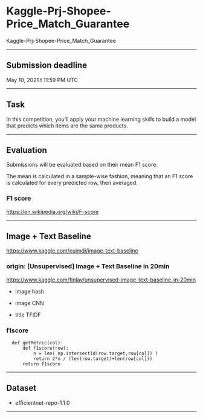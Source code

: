# Kaggle-Prj-Shopee-Price_Match_Guarantee
Kaggle-Prj-Shopee-Price_Match_Guarantee


-------

## Submission deadline

May 10, 2021 t 11:59 PM UTC

-------

## Task

In this competition, you’ll apply your machine learning skills to build a model that predicts which items are the same products.

-------

## Evaluation

Submissions will be evaluated based on their mean F1 score. 

The mean is calculated in a sample-wise fashion, meaning that an F1 score is calculated for every predicted row, then averaged.


### F1 score
https://en.wikipedia.org/wiki/F-score

-------

## Image + Text Baseline
https://www.kaggle.com/cuimdi/image-text-baseline

### origin: [Unsupervised] Image + Text Baseline in 20min
https://www.kaggle.com/finlay/unsupervised-image-text-baseline-in-20min

- image hash

- image CNN

- title TFIDF

### f1score

      def getMetric(col):
          def f1score(row):
              n = len( np.intersect1d(row.target,row[col]) )
              return 2*n / (len(row.target)+len(row[col]))
          return f1score
    
-------

## Dataset

- efficientnet-repo-1.1.0


-------




